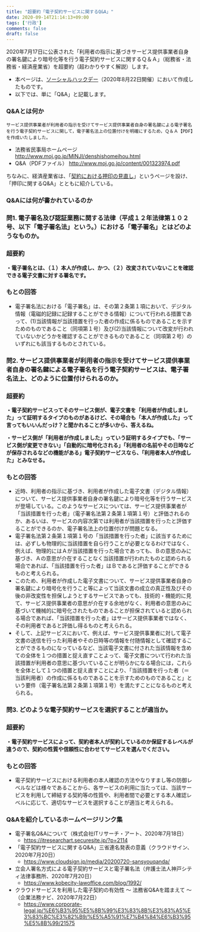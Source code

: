 ```yaml
---
title: "超要約「電子契約サービスに関するQ&A」"
date: 2020-09-14T21:14:13+09:00
tags: ['行政']
comments: false
draft: false
---
```

2020年7月17日に公表された「利用者の指示に基づきサービス提供事業者自身の署名鍵により暗号化等を行う電子契約サービスに関するＱ＆Ａ」（総務省・法務省・経済産業省）を超要約（超わかりやすく解説）します。
- 本ページは、[ソーシャルハックデー](https://hackmd.io/@codeforjapan/SHD18th)（2020年8月22日開催）において作成したものです。
- 以下では、単に「Q&A」と記載します。
<!--more--> 
### Q&Aとは何か

```
サービス提供事業者が利用者の指示を受けてサービス提供事業者自身の署名鍵による電子署名を行う電子契約サービスに関して，電子署名法上の位置付けを明確にするため，Ｑ＆Ａ【PDF】を作成いたしました。
```
- 法務省民事局ホームページ
http://www.moj.go.jp/MINJI/denshishomeihou.html
- Q&A（PDFファイル）
http://www.moj.go.jp/content/001323974.pdf

ちなみに、経済産業省は、「[契約における押印の見直し](https://www.meti.go.jp/covid-19/ouin.html)」というページを設け、「押印に関するQ&A」とともに紹介している。

### Q&Aには何が書かれているのか

### 問1. 電子署名及び認証業務に関する法律（平成１２年法律第１０２号、以下「電子署名法」という。）における「電子署名」とはどのようなものか。

### 超要約
**・電子署名とは、（１）本人が作成し、かつ、（２）改変されていないことを確認できる電子文書に対する署名です。**

### もとの回答
- 電子署名法における「電子署名」は、その第２条第１項において、デジタル情報（電磁的記録に記録することができる情報）について行われる措置であって、(1)当該情報が当該措置を行った者の作成に係るものであることを示すためのものであること（同項第１号）及び(2)当該情報について改変が行われていないかどうかを確認することができるものであること（同項第２号）のいずれにも該当するものとされている。


### 問2. サービス提供事業者が利用者の指示を受けてサービス提供事業者自身の署名鍵による電子署名を行う電子契約サービスは、電子署名法上、どのように位置付けられるのか。

### 超要約
**・電子契約サービスってそのサービス側が、電子文書を「利用者が作成しました」って証明するタイプのものがあるけど、その場合も「本人が作成した」って言ってもいいんだっけ？と聞かれることが多いから、答えるね。**

**・サービス側が「利用者が作成しました」っていう証明するタイプでも、「サービス側が変更できない」「自動的に暗号化される」「利用者の名前やその日時などが保存されるなどの機能がある」電子契約サービスなら、「利用者本人が作成した」とみなせる。**

### もとの回答
- 近時、利用者の指示に基づき、利用者が作成した電子文書（デジタル情報）について、サービス提供事業者自身の署名鍵により暗号化等を行うサービスが登場している。このようなサービスについては、サービス提供事業者が「当該措置を行った者」（電子署名法第２条第１項第１号）と評価されるのか、あるいは、サービスの内容次第では利用者が当該措置を行ったと評価することができるのか、電子署名法上の位置付けが問題となる。
- 電子署名法第２条第１項第１号の「当該措置を行った者」に該当するためには、必ずしも物理的に当該措置を自ら行うことが必要となるわけではなく、例えば、物理的にはＡが当該措置を行った場合であっても、Ｂの意思のみに基づき、Ａの意思が介在することなく当該措置が行われたものと認められる場合であれば、「当該措置を行った者」はＢであると評価することができるものと考えられる。
- このため、利用者が作成した電子文書について、サービス提供事業者自身の署名鍵により暗号化を行うこと等によって当該文書の成立の真正性及びその後の非改変性を担保しようとするサービスであっても、技術的・機能的に見て、サービス提供事業者の意思が介在する余地がなく、利用者の意思のみに基づいて機械的に暗号化されたものであることが担保されていると認められる場合であれば、「当該措置を行った者」はサービス提供事業者ではなく、その利用者であると評価し得るものと考えられる。
- そして、上記サービスにおいて、例えば、サービス提供事業者に対して電子文書の送信を行った利用者やその日時等の情報を付随情報として確認することができるものになっているなど、当該電子文書に付された当該情報を含めての全体を１つの措置と捉え直すことよって、電子文書について行われた当該措置が利用者の意思に基づいていることが明らかになる場合には，これらを全体として１つの措置と捉え直すことにより、「当該措置を行った者（＝当該利用者）の作成に係るものであることを示すためのものであること」という要件（電子署名法第２条第１項第１号）を満たすことになるものと考えられる。


### 問3. どのような電子契約サービスを選択することが適当か。

### 超要約
**・電子契約サービスによって、契約者本人が契約しているのか保証するレベルが違うので、契約の性質や信頼性に合わせてサービスを選んでください。**

### もとの回答
- 電子契約サービスにおける利用者の本人確認の方法やなりすまし等の防御レベルなどは様々であることから、各サービスの利用に当たっては、当該サービスを利用して締結する契約等の性質や、利用者間で必要とする本人確認レベルに応じて、適切なサービスを選択することが適当と考えられる。

### Q&Aを紹介しているホームページリンク集
- 電子署名Q&Aについて（株式会社ITリサーチ・アート、2020年7月18日）
    - https://itresearchart.securesite.jp/?p=2114
- 「電子契約サービスに関するQ&A」三省連名発表の意義（クラウドサイン、2020年7月20日）
    - https://www.cloudsign.jp/media/20200720-sansyouqanda/
- 立会人署名方式による電子契約サービスと電子署名法（弁護士法人神戸シティ法律事務所、2020年7月20日）
    - https://www.kobecity-lawoffice.com/blog/1992/
- クラウドサービスを利用した電子契約の有効性 ～ 法務省Q&Aを踏まえて ～（企業法務ナビ、2020年7月22日）
    - https://www.corporate-legal.jp/%E6%B3%95%E5%8B%99%E3%83%8B%E3%83%A5%E3%83%BC%E3%82%B9/%E5%A5%91%E7%B4%84%E6%B3%95%E5%8B%99/21575
